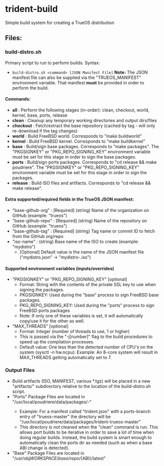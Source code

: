 # trident-build
Simple build system for creating a TrueOS distribution

## Files:
### build-distro.sh
Primary script to run to perform builds.
Syntax:
 * `build-distro.sh <command> [JSON Manifest File]`
**Note:** The JSON manifest file can also be supplied via the "TRUEOS_MANIFEST" environment variable. That manifest **must** be provided in order to perform the build.

#### Commands:
   * **all** : Perform the following stages (in-order): clean, checkout, world, kernel, base, ports, release
   * **clean** : Cleanup any temporary working directories and output dirs/files
   * **checkout** : Fetch/extract the base repository (cached by tag - will only re-download if the tag changes)
   * **world** : Build FreeBSD world. Corresponds to "make buildworld"
   * **kernel** : Build FreeBSD kernel. Corresponds to "make buildkernel"
   * **base** : Build/sign base packages. Corresponds to "make packages". The "PKGSIGNKEY" or "PKG_REPO_SIGNING_KEY" environment variable must be set for this stage in order to sign the base packages.
   * **ports** : Build/sign ports packages. Corresponds to "cd release && make poudriere". The "PKGSIGNKEY" or "PKG_REPO_SIGNING_KEY" environment variable must be set for this stage in order to sign the packages.
   * **release** : Build ISO files and artifacts. Corresponds to "cd release && make release".
   
#### Extra supported/required fields in the TrueOS JSON manifest:
   * "base-github-org" : [Required] (string) Name of the organization on GitHub (example: "trueos")
   * "base-github-repo" : [Required] (string) Name of the repository on GitHub (example: "trueos")
   * "base-github-tag" : [Required] (string) Tag name or commit ID to fetch from the GitHub org/repo
   * "iso-name" : (string) Base name of the ISO to create (example: "mydistro")
      * [Optional] Default value is the name of the JSON manifest file ("mydistro.json" -> "mydistro-<BuildDate>.iso")

#### Supported environment variables (inputs/overrides)
* "PKGSIGNKEY" or "PKG_REPO_SIGNING_KEY" [optional]
   * Format: String with the contents of the private SSL key to use when signing the packages.
   * PKGSIGNKEY: Used during the "base" process to sign FreeBSD base packages.
   * PKG_REPO_SIGNING_KEY: Used during the "ports" process to sign FreeBSD ports packages
   * Note: If only one of these variables is set, it will automatically copy/use it for the other as well.
* "MAX_THREADS" [optional]
   * Format: Integer (number of threads to use, 1 or higher)
   * This is passed via the "-j[number]" flag to the build procedures to speed up the compilation processes.
   * Default value: One less than the detected number of CPU's on the system (sysctl -n hw.ncpu): Example: An 8-core system will result in MAX_THREADS getting automatically set to 7.

### Output Files
 * Build artifacts (ISO, MANIFEST, various *.tgz) will be placed in a new "artifacts/" subdirectory relative to the location of the build-distro.sh script.
* "Ports" Package Files are located in "/usr/local/poudriere/data/packages/<manifest-name>-<ports-branch>"
   * Example: For a manifest called "trident.json" with a ports-branch entry of "trueos-master" the directory will be "/usr/local/poudriere/data/packages/trident-trueos-master"
   * This directory is *not* cleaned when the "clean" command is run. This allows port builds to be iterative in order to save a lot of time when doing regular builds. Instead, the build system is smart enough to automatically clean the ports dir as needed (such as when a base ABI change is detected).
* "Base" Package Files are located in "/usr/obj${WORKSPACE}/base/repo/${ABI}/latest"
